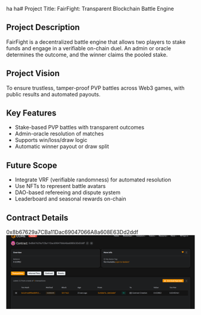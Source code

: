 ha ha# Project Title: FairFight: Transparent Blockchain Battle Engine 

## Project Description
FairFight is a decentralized battle engine that allows two players to stake funds and engage in a verifiable on-chain duel. An admin or oracle determines the outcome, and the winner claims the pooled stake.

## Project Vision
To ensure trustless, tamper-proof PVP battles across Web3 games, with public results and automated payouts.

## Key Features
- Stake-based PVP battles with transparent outcomes
- Admin-oracle resolution of matches
- Supports win/loss/draw logic
- Automatic winner payout or draw split

## Future Scope
- Integrate VRF (verifiable randomness) for automated resolution
- Use NFTs to represent battle avatars
- DAO-based refereeing and dispute system
- Leaderboard and seasonal rewards on-chain

## Contract Details
0x8b67629a7CBa11Dac69047066A8a608E63Dd2ddf
![alt text](image.png)



